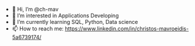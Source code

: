 - 👋 Hi, I’m @ch-mav
- 👀 I’m interested in Applications Developing
- 🌱 I’m currently learning SQL, Python, Data science
- 📫 How to reach me: https://www.linkedin.com/in/christos-mavroeidis-5a6739174/ 

<!---
ch-mav/ch-mav is a ✨ special ✨ repository because its `README.md` (this file) appears on your GitHub profile.
You can click the Preview link to take a look at your changes.
- 💞️ I’m looking to collaborate on Project
--->
